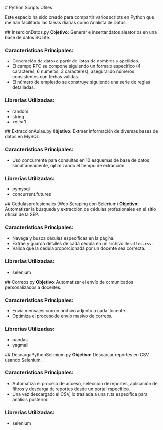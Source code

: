 ​# Python Scripts Útiles

Este espacio ha sido creado para compartir varios scripts en Python que me han facilitado las tareas diarias como Analista de Datos.

​## InsercionDatos.py
**Objetivo:** Generar e insertar datos aleatorios en una base de datos SQLite.

### Características Principales:
- Generación de datos a partir de listas de nombres y apellidos.
- El campo RFC se compone siguiendo un formato específico (4 caracteres, 6 números, 3 caracteres), asegurando números consistentes con fechas válidas.
- El número de empleado se construye siguiendo una serie de reglas detalladas.

### Librerías Utilizadas:
- random
- string
- sqlite3

​## ExtraccionAulas.py
**Objetivo:** Extraer información de diversas bases de datos en MySQL.

### Características Principales:
- Uso concurrente para consultas en 10 esquemas de base de datos simultáneamente, optimizando el tiempo de extracción.

### Librerías Utilizadas:
- pymysql
- concurrent.futures

​## Cedulasprofesionales (Web Scraping con Selenium)
**Objetivo:** Automatizar la búsqueda y extracción de cédulas profesionales en el sitio oficial de la SEP.

### Características Principales:
- Navega y busca cédulas específicas en la página.
- Extrae y guarda detalles de cada cédula en un archivo `detalles.csv`.
- Valida que la cédula proporcionada por un docente sea correcta.

### Librerías Utilizadas:
- selenium

​## Correos.py
**Objetivo:** Automatizar el envío de comunicados personalizados a docentes.

### Características Principales:
- Envía mensajes con un archivo adjunto a cada docente.
- Optimiza el proceso de envío masivo de correos.

### Librerías Utilizadas:
- pandas
- yagmail

​## DescargaPythonSelenium.py
**Objetivo:** Descargar reportes en CSV usando Selenium.

### Características Principales:
- Automatiza el proceso de acceso, selección de reportes, aplicación de filtros y descarga de reportes desde un portal específico.
- Una vez descargado el CSV, lo traslada a una ruta específica para análisis posterior.

### Librerías Utilizadas:
- selenium
